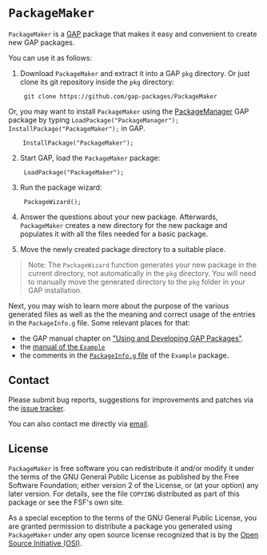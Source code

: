# `PackageMaker`

`PackageMaker` is a [GAP](https://www.gap-system.org/) package that makes
it easy and convenient to create new GAP packages.

You can use it as follows:

1. Download `PackageMaker` and extract it into a GAP `pkg` directory. Or
   just clone its git repository inside the `pkg` directory:

        git clone https://github.com/gap-packages/PackageMaker

Or, you may want to install `PackageMaker` using the [PackageManager](https://github.com/gap-packages/PackageManager) GAP package by typing `LoadPackage("PackageManager"); InstallPackage("PackageMaker");` in GAP.

        InstallPackage("PackageMaker");

2. Start GAP, load the `PackageMaker` package:

        LoadPackage("PackageMaker");

3. Run the package wizard:

        PackageWizard();

4. Answer the questions about your new package. Afterwards, `PackageMaker`
   creates a new directory for the new package and populates it with all the
   files needed for a basic package.

5. Move the newly created package directory to a suitable place.

> Note: The `PackageWizard` function generates your new package in the current directory, not automatically in the `pkg` directory. You will need to manually move the generated directory to the `pkg` folder in your GAP installation.

Next, you may wish to learn more about the purpose of the various
generated files as well as the the meaning and correct usage of the
entries in the `PackageInfo.g` file. Some relevant places for that:

- the GAP manual chapter on ["Using and Developing GAP Packages"](https://docs.gap-system.org/doc/ref/chap76_mj.html).
- the [manual of the `Example`](https://gap-packages.github.io/example/doc/chap0_mj.html)
- the comments in the [`PackageInfo.g` file](https://github.com/gap-packages/example/blob/master/PackageInfo.g)
  of the `Example` package.

## Contact

Please submit bug reports, suggestions for improvements and patches via
the [issue tracker](https://github.com/gap-packages/PackageMaker/issues).

You can also contact me directly via [email](mhorn@rptu.de).

## License

`PackageMaker` is free software you can redistribute it and/or modify it
under the terms of the GNU General Public License as published by the Free
Software Foundation; either version 2 of the License, or (at your option) any
later version. For details, see the file `COPYING` distributed as part of
this package or see the FSF's own site.

As a special exception to the terms of the GNU General Public License, you
are granted permission to distribute a package you generated using
`PackageMaker` under any open source license recognized that is by the [Open
Source Initiative (OSI)](https://opensource.org).
